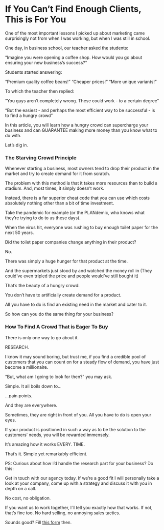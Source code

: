# If You Can’t Find Enough Clients, This is For You

One of the most important lessons I picked up about marketing came surprisingly not from when I was working, but when I was still in school.

One day, in business school, our teacher asked the students:

“Imagine you were opening a coffee shop. How would you go about ensuring your new business’s success?”

Students started answering:

“Premium quality coffee beans!”
“Cheaper prices!”
“More unique variants!”

To which the teacher then replied:

“You guys aren’t completely wrong. These could work - to a certain degree”

“But the easiest - and perhaps the most efficient way to be successful - is to find a hungry crowd”

In this article, you will learn how a hungry crowd can supercharge your business and can GUARANTEE making more money than you know what to do with.

Let’s dig in.

### The Starving Crowd Principle

Whenever starting a business, most owners tend to drop their product in the market and try to create demand for it from scratch.

The problem with this method is that it takes more resources than to build a stadium. And, most times, it simply doesn’t work.

Instead, there is a far superior cheat code that you can use which costs absolutely nothing other than a bit of time investment. 

Take the pandemic for example (or the PLANdemic, who knows what they’re trying to do to us these days).

When the virus hit, everyone was rushing to buy enough toilet paper for the next 50 years.

Did the toilet paper companies change anything in their product?

No.

There was simply a huge hunger for that product at the time.

And the supermarkets just stood by and watched the money roll in (They could’ve even tripled the price and people would’ve still bought it)

That’s the beauty of a hungry crowd.

You don’t have to artificially create demand for a product.

All you have to do is find an existing need in the market and cater to it.

So how can you do the same thing for your business?

### How To Find A Crowd That is Eager To Buy

There is only one way to go about it.

RESEARCH.

I know it may sound boring, but trust me, if you find a credible pool of customers that you can count on for a steady flow of demand, you have just become a millionaire.

“But, what am I going to look for then?” you may ask.

Simple. It all boils down to…

…pain points. 

And they are everywhere.

Sometimes, they are right in front of you. All you have to do is open your eyes.

If your product is positioned in such a way as to be the solution to the customers’ needs, you will be rewarded immensely. 

It’s amazing how it works EVERY. TIME.

That’s it. Simple yet remarkably efficient.

PS: Curious about how I’d handle the research part for your business? Do this:

Get in touch with our agency today. If we’re a good fit I will personally take a look at your company, come up with a strategy and discuss it with you in depth on a call.

No cost, no obligation.

If you want us to work together, I’ll tell you exactly how that works. If not, that’s fine too. No hard selling, no annoying sales tactics.

Sounds good? Fill [this form](https://www.focusedresultsmedia.com/contact) then.

